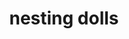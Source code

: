 ---
layout: activities
title: nesting dolls
emoji: nesting_dolls
permalink: 🪆.html
image: assets/img/3moji/nesting_dolls.png
---